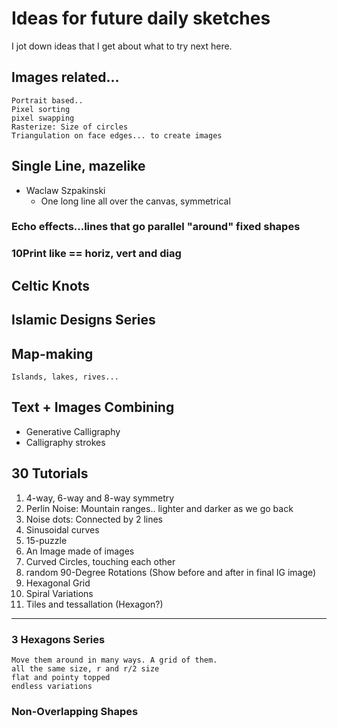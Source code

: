 

# Ideas for future daily sketches

I jot down ideas that I get about what to try next here.

## Images related...
    Portrait based.. 
    Pixel sorting
    pixel swapping
    Rasterize: Size of circles
    Triangulation on face edges... to create images


## Single Line, mazelike
- Waclaw Szpakinski
  -   One long line all over the canvas, symmetrical
### Echo effects...lines that go parallel "around" fixed shapes

### 10Print like == horiz, vert and diag

## Celtic Knots

## Islamic Designs Series


## Map-making
    Islands, lakes, rives...


## Text + Images Combining
 - Generative Calligraphy
 - Calligraphy strokes
    
## 30 Tutorials
1. 4-way, 6-way and 8-way symmetry
2. Perlin Noise: Mountain ranges.. lighter and darker as we go back
3. Noise dots: Connected by 2 lines
4. Sinusoidal curves
5. 15-puzzle
6. An Image made of images
7. Curved Circles, touching each other
8. random 90-Degree Rotations (Show before and after in final IG image)
9. Hexagonal Grid
10. Spiral Variations
11. Tiles and tessallation (Hexagon?)



-----
### 3 Hexagons Series
    Move them around in many ways. A grid of them.
    all the same size, r and r/2 size
    flat and pointy topped
    endless variations
    
### Non-Overlapping Shapes
